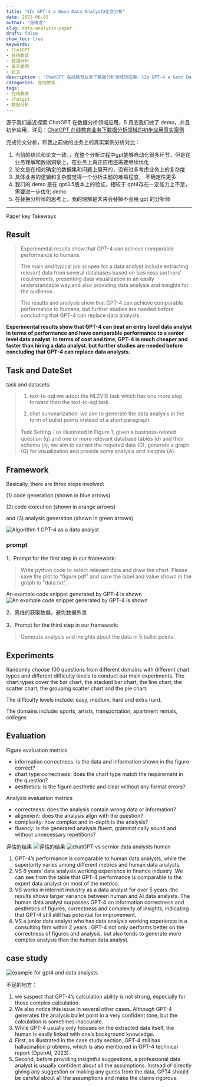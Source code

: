 ```yaml
---
title: "《Is GPT-4 a Good Data Analyst》论文分析"
date: 2023-06-05
author: "张晓龙"
slug: data-analysis-paper
draft: false
show_toc: true
keywords:
- ChatGPT
- 在线教育
- 数据分析
- 真实案例
- 论文
description : "ChatGPT 在线教育业务下数据分析领域的应用-《Is GPT-4 a Good Data Analyst》论文分析"
categories: 在线教育
tags:
- 在线教育
- chatgpt
- 数据分析
---
```


源于我们最近探索 ChatGPT 在数据分析领域应用，5 月底我们做了 demo，并且初步应用，详见：[ChatGPT 在线教育业务下数据分析领域的初步应用真实案例](/data-analysis-with-gpt)

完成论文分析，和我之前做的业务上的真实案例分析对比：

1. 当前的结论和论文一致，，在整个分析过程中gpt能够自动化很多环节，但是在业务理解和数据洞察上，在业务上真正应用还需要继续优化
2. 论文是在相对确定的数据集和问题上展开的，没有过多考虑业务上的复杂度
3. 具体业务的逻辑和复杂度觉得一个分析主题的难易程度， 不确定性更多
4. 我们的 demo 是在 gpt3.5版本上的验证，相较于 gpt4存在一定能力上不足，需要进一步优化 demo
5. 在替换分析师的思考上，我的理解是未来会替掉不会用 gpt 的分析师

---

Paper key Takeways

## Result

> Experimental results show that GPT-4 can achieve comparable performance to humans.
>
> The main and typical job scopes for a data analyst include extracting relevant data from several databases based on business partners’ requirements, presenting data visualization in an easily understandable way,and also providing data analysis and insights for the audience.
>
> The results and analysis show that GPT-4 can achieve comparable performance to humans, but further studies are needed before concluding that GPT-4 can replace data analysts.

**Experimental results show that GPT-4 can beat an entry level data analyst in terms of performance and have comparable performance to a senior level data analyst. In terms of cost and time, GPT-4 is much cheaper and faster than hiring a data analyst.  but further studies are needed before concluding that GPT-4 can replace data analysts.**


## Task and DateSet

task and datasets: 

> 1. text-to-sql:we adopt the NL2VIS task which has one more step forward than the text-to-sql task.
>
> 2. chat summarization: we aim to generate the data analysis in the form of bullet points instead of a short paragraph.
>
> Task Setting：as illustrated in Figure 1, given a business-related question (q) and one or more relevant database tables (d) and their schema (s), we aim to extract the required data (D), generate a graph (G) for visualization and provide some analysis and insights (A).

## Framework

Basically, there are three steps involved:

(1) code generation (shown in blue arrows)

(2) code execution (shown in orange arrows)

and (3) analysis generation (shown in green arrows)

![Algorithm 1 GPT-4 as a data analyst](https://media.techwhims.com/techwhims/2023/2023-06-09-15-49-11.png)

### prompt

1、Prompt for the first step in our framework:

> Write python code to select relevant data and draw the chart. Please save the plot to "figure.pdf" and save the label and value shown in the graph to "data.txt".

An example code snippet generated by GPT-4 is shown
![An example code snippet generated by GPT-4 is shown](https://media.techwhims.com/techwhims/2023/2023-06-09-16-14-44.png)

2、离线的获取数据，避免数据外泄

3、Prompt for the third step in our framework:

> Generate analysis and insights about the data in 5 bullet points.

## Experiments

Randomly choose 100 questions from different domains with different chart types and different difficulty levels to conduct our main experiments. The chart types cover the bar chart, the stacked bar chart, the line chart, the scatter chart, the grouping scatter chart and the pie chart. 

The difficulty levels include: easy, medium, hard and extra hard. 

The domains include: sports, artists, transportation, apartment rentals, colleges

## Evaluation

Figure evaluation metrics

- information correctness: is the data and information shown in the figure correct?
- chart type correctness: does the chart type match the requirement in the question?
- aesthetics: is the figure aesthetic and clear without any format errors?

Analysis evaluation metrics

- correctness: does the analysis contain wrong data or information?
- alignment: does the analysis align with the question?
- complexity: how complex and in-depth is the analysis?
- fluency: is the generated analysis fluent, grammatically sound and without unnecessary repetitions?

评估的结果
![评估的结果](https://media.techwhims.com/techwhims/2023/2023-06-09-16-26-57.png)
![chatGPT vs sernior data analysts human](https://media.techwhims.com/techwhims/2023/2023-06-09-16-31-29.png)


1. GPT-4’s performance is comparable to human data analysts, while the superiority varies among different metrics and human data analysts.
2. VS 6 years’ data analysis working experience in finance industry :We can see from the table that GPT-4 performance is comparable to the expert data analyst on most of the metrics.
3. VS works in internet industry as a data analyst for over 5 years :the results shows larger variance between human and AI data analysts. The human data analyst surpasses GPT-4 on information correctness and aesthetics of figures, correctness and complexity of insights, indicating that GPT-4 still still has potential for improvement.
4. VS a junior data analyst who has data analysis working experience in a consulting firm within 2 years : GPT-4 not only performs better on the correctness of figures and analysis, but also tends to generate more complex analysis than the human data analyst.

## case study 

![example for gpt4 and data analysts](https://media.techwhims.com/techwhims/2023/2023-06-09-16-41-15.png)

不足的地方：

1. we suspect that GPT-4’s calculation ability is not strong, especially for those complex calculation.
2. We also notice this issue in several other cases. Although GPT-4 generates the analysis bullet point in a very confident tone, but the calculation is sometimes inaccurate.
3. While GPT-4 usually only focuses on the extracted data itself, the human is easily linked with one’s background knowledge.
4. First, as illustrated in the case study section, GPT-4 still has hallucination problems, which is also mentioned in GPT-4 technical report (OpenAI, 2023).
5. Second, before providing insightful suggestions, a professional data analyst is usually confident about all the assumptions. Instead of directly giving any suggestion or making any guess from the data, GPT4 should be careful about all the assumptions and make the claims rigorous.
